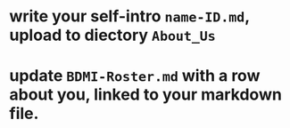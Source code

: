 # write your self-intro ``name-ID.md``, upload to diectory ``About_Us``


# update ``BDMI-Roster.md`` with a row about you, linked to your markdown file.



